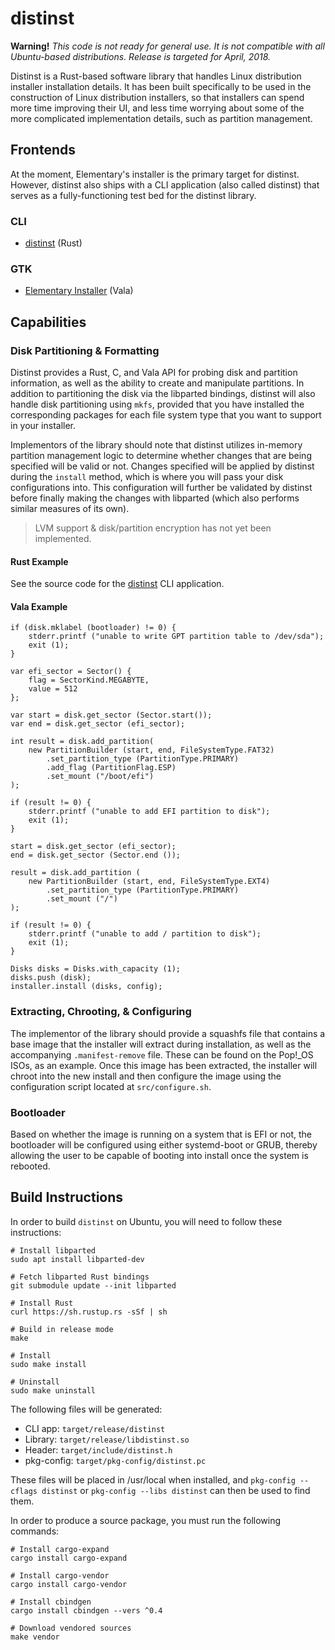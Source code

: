 # distinst

**Warning!** *This code is not ready for general use. It is not compatible with all Ubuntu-based distributions. Release is targeted for April, 2018.*

Distinst is a Rust-based software library that handles Linux distribution installer installation details. It has been built specifically to be used in the construction of Linux distribution installers, so that installers can spend more time improving their UI, and less time worrying about some of the more complicated implementation details, such as partition management.

## Frontends

At the moment, Elementary's installer is the primary target for distinst. However, distinst also ships with a CLI application (also called distinst) that serves as a fully-functioning test bed for the distinst library.

### CLI

- [distinst](https://github.com/pop-os/distinst/) (Rust)

### GTK

 - [Elementary Installer](https://github.com/elementary/installer) (Vala)

## Capabilities

### Disk Partitioning & Formatting

Distinst provides a Rust, C, and Vala API for probing disk and partition information, as well as the ability to create and manipulate partitions. In addition to partitioning the disk via the libparted bindings, distinst will also handle disk partitioning using `mkfs`, provided that you have installed the corresponding packages for each file system type that you want to support in your installer.

Implementors of the library should note that distinst utilizes in-memory partition management logic to determine whether changes that are being specified will be valid or not. Changes specified will be applied by distinst during the `install` method, which is where you will pass your disk configurations into. This configuration will further be validated by distinst before finally making the changes with libparted (which also performs similar measures of its own).

> LVM support & disk/partition encryption has not yet been implemented.

#### Rust Example

See the source code for the [distinst](https://github.com/pop-os/distinst/blob/master/src/main.rs) CLI application.

#### Vala Example

```vala
if (disk.mklabel (bootloader) != 0) {
    stderr.printf ("unable to write GPT partition table to /dev/sda");
    exit (1);
}

var efi_sector = Sector() {
    flag = SectorKind.MEGABYTE,
    value = 512
};

var start = disk.get_sector (Sector.start());
var end = disk.get_sector (efi_sector);

int result = disk.add_partition(
    new PartitionBuilder (start, end, FileSystemType.FAT32)
        .set_partition_type (PartitionType.PRIMARY)
        .add_flag (PartitionFlag.ESP)
        .set_mount ("/boot/efi")
);

if (result != 0) {
    stderr.printf ("unable to add EFI partition to disk");
    exit (1);
}

start = disk.get_sector (efi_sector);
end = disk.get_sector (Sector.end ());

result = disk.add_partition (
    new PartitionBuilder (start, end, FileSystemType.EXT4)
        .set_partition_type (PartitionType.PRIMARY)
        .set_mount ("/")
);

if (result != 0) {
    stderr.printf ("unable to add / partition to disk");
    exit (1);
}

Disks disks = Disks.with_capacity (1);
disks.push (disk);
installer.install (disks, config);
```

### Extracting, Chrooting, & Configuring

The implementor of the library should provide a squashfs file that contains a base image that the installer will extract during installation, as well as the accompanying `.manifest-remove` file. These can be found on the Pop!_OS ISOs, as an example. Once this image has been extracted, the installer will chroot into the new install and then configure the image using the configuration script located at `src/configure.sh`.

### Bootloader

Based on whether the image is running on a system that is EFI or not, the bootloader will be configured using either systemd-boot or GRUB, thereby allowing the user to be capable of booting into install once the system is rebooted.

## Build Instructions

In order to build `distinst` on Ubuntu, you will need to follow these instructions:

```
# Install libparted
sudo apt install libparted-dev

# Fetch libparted Rust bindings
git submodule update --init libparted

# Install Rust
curl https://sh.rustup.rs -sSf | sh

# Build in release mode
make

# Install
sudo make install

# Uninstall
sudo make uninstall
```

The following files will be generated:

- CLI app: `target/release/distinst`
- Library: `target/release/libdistinst.so`
- Header: `target/include/distinst.h`
- pkg-config: `target/pkg-config/distinst.pc`

These files will be placed in /usr/local when installed, and `pkg-config --cflags distinst` or `pkg-config --libs distinst` can then be used to find them.

In order to produce a source package, you must run the following commands:

```
# Install cargo-expand
cargo install cargo-expand

# Install cargo-vendor
cargo install cargo-vendor

# Install cbindgen
cargo install cbindgen --vers ^0.4

# Download vendored sources
make vendor
```

